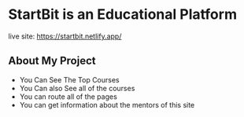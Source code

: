 # StartBit is an Educational Platform 
live site: https://startbit.netlify.app/

## About My Project

* You Can See The Top Courses
* You Can also See all of the courses
* You can route all of the pages
* You can get information about the mentors of this site